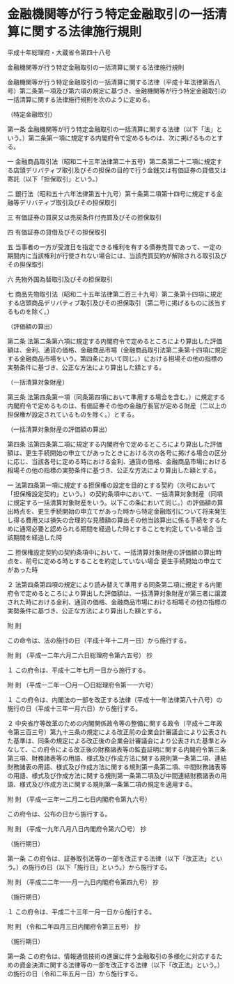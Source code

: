 # 金融機関等が行う特定金融取引の一括清算に関する法律施行規則

平成十年総理府・大蔵省令第四十八号

金融機関等が行う特定金融取引の一括清算に関する法律施行規則

金融機関等が行う特定金融取引の一括清算に関する法律（平成十年法律第百八号）第二条第一項及び第六項の規定に基づき、金融機関等が行う特定金融取引の一括清算に関する法律施行規則を次のように定める。

（特定金融取引）

第一条 金融機関等が行う特定金融取引の一括清算に関する法律（以下「法」という。）第二条第一項に規定する内閣府令で定めるものは、次に掲げるものとする。

一 金融商品取引法（昭和二十三年法律第二十五号）第二条第二十二項に規定する店頭デリバティブ取引及びその担保の目的で行う金銭又は有価証券の貸借又は寄託（以下「担保取引」という。）

二 銀行法（昭和五十六年法律第五十九号）第十条第二項第十四号に規定する金融等デリバティブ取引及びその担保取引

三 有価証券の買戻又は売戻条件付売買及びその担保取引

四 有価証券の貸借及びその担保取引

五 当事者の一方が受渡日を指定できる権利を有する債券売買であって、一定の期間内に当該権利が行使されない場合には、当該売買契約が解除される取引及びその担保取引

六 先物外国為替取引及びその担保取引

七 商品先物取引法（昭和二十五年法律第二百三十九号）第二条第十四項に規定する店頭商品デリバティブ取引及びその担保取引（第二号に掲げるものに該当するものを除く。）

（評価額の算出）

第二条 法第二条第六項に規定する内閣府令で定めるところにより算出した評価額は、金利、通貨の価格、金融商品市場（金融商品取引法第二条第十四項に規定する金融商品市場をいう。第四条において同じ。）における相場その他の指標の実勢条件に基づき、公正な方法により算出した額とする。

（一括清算対象財産）

第三条 法第四条第一項（同条第四項において準用する場合を含む。）に規定する内閣府令で定めるものは、有価証券その他の金融庁長官が定める財産（二以上の担保権が設定されているものを除く。）とする。

（一括清算対象財産の評価額の算出）

第四条 法第四条第二項に規定する内閣府令で定めるところにより算出した評価額は、更生手続開始の申立てがあったときにおける次の各号に掲げる場合の区分に応じ、当該各号に定める時における金利、通貨の価格、金融商品市場における相場その他の指標の実勢条件に基づき、公正な方法により算出した額とする。

一 法第四条第一項に規定する担保権の設定を目的とする契約（次号において「担保権設定契約」という。）の契約条項中において、一括清算対象財産（同項に規定する一括清算対象財産をいう。以下この条において同じ。）の評価額の算出時点を、更生手続開始の申立てがあった時から特定金融取引について将来発生し得る費用又は損失の合理的な見積額の算出その他当該算出に係る手続をするために通常必要と認められる期間を経過した時とすることを約定している場合 当該期間を経過した時

二 担保権設定契約の契約条項中において、一括清算対象財産の評価額の算出時点を、前号に定める時とすることを約定していない場合 更生手続開始の申立てがあった時

２ 法第四条第四項の規定により読み替えて準用する同条第二項に規定する内閣府令で定めるところにより算出した評価額は、一括清算対象財産が第三者に譲渡された時における金利、通貨の価格、金融商品市場における相場その他の指標の実勢条件に基づき、公正な方法により算出した額とする。

附 則

この命令は、法の施行の日（平成十年十二月一日）から施行する。

附 則 （平成一二年六月二六日総理府令第六五号） 抄

１ この府令は、平成十二年七月一日から施行する。

附 則 （平成一二年一〇月一〇日総理府令第一一六号）

１ この府令は、内閣法の一部を改正する法律（平成十一年法律第八十八号）の施行の日（平成十三年一月六日）から施行する。

２ 中央省庁等改革のための内閣関係政令等の整備に関する政令（平成十二年政令第三百三号）第九十三条の規定による改正前の企業会計審議会により公表された基準は、同条の規定による改正後の企業会計審議会により公表された基準とみなして、この府令による改正後の財務諸表等の監査証明に関する内閣府令第三条第三項、財務諸表等の用語、様式及び作成方法に関する規則第一条第二項、連結財務諸表の用語、様式及び作成方法に関する規則第一条第二項、中間財務諸表等の用語、様式及び作成方法に関する規則第一条第二項及び中間連結財務諸表の用語、様式及び作成方法に関する規則第一条第二項の規定を適用する。

附 則 （平成一三年一二月二七日内閣府令第九六号）

この府令は、公布の日から施行する。

附 則 （平成一九年八月八日内閣府令第六〇号） 抄

（施行期日）

第一条 この府令は、証券取引法等の一部を改正する法律（以下「改正法」という。）の施行の日（以下「施行日」という。）から施行する。

附 則 （平成二二年一一月一九日内閣府令第四九号） 抄

（施行期日）

１ この府令は、平成二十三年一月一日から施行する。

附 則 （令和二年四月三日内閣府令第三五号） 抄

（施行期日）

第一条 この府令は、情報通信技術の進展に伴う金融取引の多様化に対応するための資金決済に関する法律等の一部を改正する法律（以下「改正法」という。）の施行の日（令和二年五月一日）から施行する。

